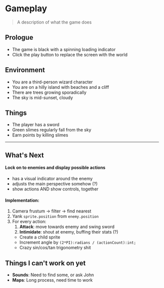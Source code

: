 # Gameplay

> A description of what the game does

Prologue
---

- The game is black with a spinning loading indicator
- Click the play button to replace the screen with the world

Environment
---

- You are a third-person wizard character
- You are on a hilly island with beaches and a cliff
- There are trees growing sporadically
- The sky is mid-sunset, cloudy

Things
---

- The player has a sword
- Green slimes regularly fall from the sky
- Earn points by killing slimes

---

What's Next
---

#### **Lock on** to enemies and **display** possible actions
- has a visual indicator around the enemy
- adjusts the main perspective somehow (?)
- show actions AND show controls, together

#### Implementation:
1. Camera frustum -> filter -> find nearest
2. Yank `sprite.position` from `enemy.position`
3. For every action:
    1. **Attack**: move towards enemy and swing sword
    2. **Intimidate**: shout at enemy, buffing their stats (?)
    - Create a child sprite
    - Increment angle by `(2*PI):radians / (actionCount):int;`
    - Crazy sin/cos/tan trigonometry shit

Things I can't work on yet
---
- **Sounds**: Need to find some, or ask John
- **Maps**: Long process, need time to work